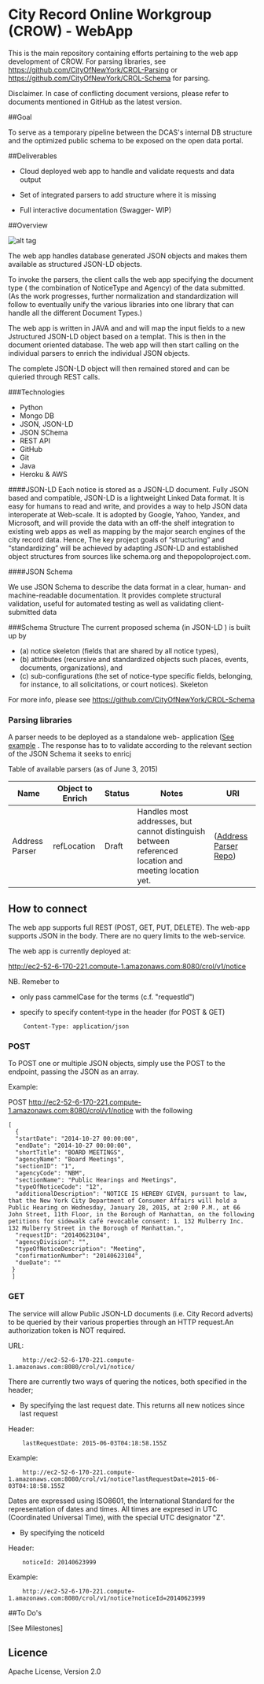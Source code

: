 # City Record Online Workgroup (CROW) - WebApp

This is the main repository containing efforts pertaining to the web app development of CROW. For parsing libraries, see https://github.com/CityOfNewYork/CROL-Parsing or https://github.com/CityOfNewYork/CROL-Schema for parsing.

Disclaimer. In case of conflicting document versions, please refer to documents mentioned in GitHub as the latest version.


##Goal 

To serve as a temporary pipeline between the DCAS's internal DB structure and the optimized public schema to be exposed on the open data portal.

##Deliverables

* Cloud deployed web app to handle and validate requests and data output

* Set of integrated parsers to add structure where it is missing

* Full interactive documentation (Swagger- WIP)



##Overview

![alt tag](https://raw.github.com/CityOfNewYork/CROL-WebApp/master/img/diagram.png)

The web app handles database generated JSON objects and makes them available as structured JSON-LD objects.

To invoke the parsers, the client calls the web app specifying the document type ( the combination of NoticeType and Agency) of the data submitted. (As the work progresses, further normalization and standardization will follow to eventually unify the various libraries into one library that can handle all the different Document Types.)

 The web app is written in JAVA and and will map the input fields to a new Jstructured JSON-LD object based on a templat.  This is then  in the document oriented database. The web app will then start calling on the individual parsers to enrich the individual JSON objects.

 The complete JSON-LD object will then remained stored and can be quieried through REST calls.

###Technologies

 * Python
 * Mongo DB
 * JSON, JSON-LD
 * JSON SChema
 * REST API
 * GitHub
 * Git
 * Java
 * Heroku & AWS



####JSON-LD
Each notice is stored as a JSON-LD document. Fully JSON based and compatible, JSON-LD is a lightweight Linked Data format. It is easy for humans to read and write, and provides a way to help JSON data interoperate at Web-scale. It is adopted by Google, Yahoo, Yandex, and Microsoft, and will provide the data with an off-the shelf integration to existing web apps as well as mapping by the major search engines of the city record data. Hence, The key project goals of “structuring” and “standardizing” will be achieved by adapting JSON-LD and established object structures from sources like schema.org and thepopoloproject.com.


####JSON Schema

We use JSON Schema to describe the data format in a clear, human- and machine-readable documentation. It provides complete structural validation, useful for automated testing as well as validating client-submitted data


###Schema Structure
The current proposed schema (in JSON-LD ) is built up by
* (a) notice skeleton (fields that are shared by all notice types), 
* (b) attributes (recursive and standardized objects such places, events, documents, organizations), and
* (c) sub-configurations (the set of notice-type specific fields, belonging, for instance, to all solicitations, or court notices). 
Skeleton

For more info, please see https://github.com/CityOfNewYork/CROL-Schema 


### Parsing libraries

A parser needs to be deployed as a standalone web- application ([See example](https://github.com/CityOfNewYork/addressparser) . The response has to to validate according to the relevant section of the JSON Schema it seeks to enricj

Table of available parsers (as of June 3, 2015)


Name          |       Object to Enrich             |      Status              |   Notes            | URl
--------------|------------------------------------|--------------------------|--------------------|--------------
Address Parser      | refLocation					       |       Draft              |  Handles most addresses, but cannot distinguish between referenced location and meeting location yet.                 |  ([Address Parser Repo](https://github.com/CityOfNewYork/addressparser))



## How to connect

The web app supports full REST (POST, GET, PUT, DELETE). The web-app supports JSON in the body. There are no query limits to the web-service.

The web app is currently deployed at: 

http://ec2-52-6-170-221.compute-1.amazonaws.com:8080/crol/v1/notice

NB. Remeber to 
 * only pass cammelCase for the terms (c.f. "requestId")
 * specify to specify content-type in the header (for POST & GET)

		Content-Type: application/json 	




### POST

To POST one or multiple JSON objects, simply use the POST to the endpoint, passing the JSON as an array.



Example:

POST http://ec2-52-6-170-221.compute-1.amazonaws.com:8080/crol/v1/notice with the following

	[
	  {
	  "startDate": "2014-10-27 00:00:00", 
	  "endDate": "2014-10-27 00:00:00", 
	  "shortTitle": "BOARD MEETINGS", 
	  "agencyName": "Board Meetings", 
	  "sectionID": "1", 
	  "agencyCode": "NBM", 
	  "sectionName": "Public Hearings and Meetings", 
	  "typeOfNoticeCode": "12", 
	  "additionalDescription": "NOTICE IS HEREBY GIVEN, pursuant to law, that the New York City Department of Consumer Affairs will hold a Public Hearing on Wednesday, January 28, 2015, at 2:00 P.M., at 66 John Street, 11th Floor, in the Borough of Manhattan, on the following petitions for sidewalk café revocable consent: 1. 132 Mulberry Inc. 132 Mulberry Street in the Borough of Manhattan.",
	  "requestID": "20140623104", 
	  "agencyDivision": "", 
	  "typeOfNoticeDescription": "Meeting", 
	  "confirmationNumber": "20140623104", 
	  "dueDate": ""
	 }
	 ]




### GET

The service will allow Public JSON-LD documents (i.e. City Record adverts) to be queried by their various properties through an HTTP request.An authorization token is NOT required.

URL:

		http://ec2-52-6-170-221.compute-1.amazonaws.com:8080/crol/v1/notice/


There are currently two ways of quering the notices, both specified in the header;

- By specifying the last request date. This returns all new notices since last request 

Header: 
	
		lastRequestDate: 2015-06-03T04:18:58.155Z

Example:
	
		http://ec2-52-6-170-221.compute-1.amazonaws.com:8080/crol/v1/notice?lastRequestDate=2015-06-03T04:18:58.155Z


Dates are expressed using ISO8601, the International Standard for the representation of dates and times. All times are expresed in UTC (Coordinated Universal Time), with the special UTC designator "Z".


- By specifying the noticeId

Header: 
	
		noticeId: 20140623999

Example:
	
		http://ec2-52-6-170-221.compute-1.amazonaws.com:8080/crol/v1/notice?noticeId=20140623999




##To Do's

[See Milestones]



## Licence

Apache License, Version 2.0



